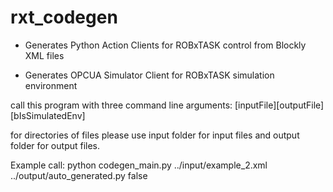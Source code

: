 # rxt_codegen
- Generates Python Action Clients for ROBxTASK control from Blockly XML files

- Generates OPCUA Simulator Client for ROBxTASK simulation environment

call this program with three command line arguments: [inputFile][outputFile][bIsSimulatedEnv]

for directories of files please use input folder for input files and output folder for output files.

Example call: python codegen_main.py ../input/example_2.xml ../output/auto_generated.py false
